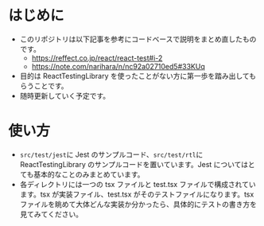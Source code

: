 # はじめに

- このリポジトリは以下記事を参考にコードベースで説明をまとめ直したものです。
  - https://reffect.co.jp/react/react-test#i-2
  - https://note.com/narihara/n/nc92a02710ed5#33KUq
- 目的は ReactTestingLibrary を使ったことがない方に第一歩を踏み出してもらうことです。
- 随時更新していく予定です。

# 使い方

- `src/test/jest`に Jest のサンプルコード、`src/test/rtl`に ReactTestingLibrary のサンプルコードを置いています。Jest についてはとても基本的なことのみまとめています。
- 各ディレクトリには一つの tsx ファイルと test.tsx ファイルで構成されています。tsx が実装ファイル、test.tsx がそのテストファイルになります。tsx ファイルを眺めて大体どんな実装か分かったら、具体的にテストの書き方を見てみてください。
